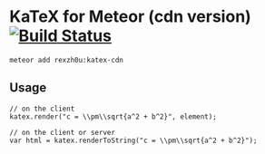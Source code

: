 KaTeX for Meteor (cdn version) [![Build Status](https://travis-ci.org/zhouzhuojie/katex-cdn.svg?branch=master)](https://travis-ci.org/zhouzhuojie/katex-cdn)
================


`meteor add rexzh0u:katex-cdn`

## Usage

```
// on the client
katex.render("c = \\pm\\sqrt{a^2 + b^2}", element);

// on the client or server
var html = katex.renderToString("c = \\pm\\sqrt{a^2 + b^2}");
```
